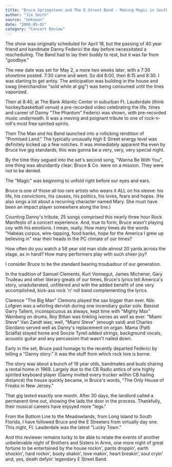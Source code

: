 ```yaml
---
title: "Bruce Springsteen and The E Street Band - Making Magic in South Florida"
author: "Jim Smith"
source: "Unknown"
date: "2008-05-02"
category: "Concert Review"
---
```


The show was originally scheduled for April 18, but the passing of 40 year friend and bandmate Danny Federici the day before necessitated a rescheduling. The Band had to lay their buddy to rest, but it was far from "goodbye."

The new date was set for May 2, a mere two weeks later, with a 7:30 showtime posted. 7:30 came and went. So did 8:00, then 8:15 and 8:30. I was starting to get antsy. The anticipation was building in the house and swag (merchandise "sold while at gig") was being consumed until the lines vaporized.

Then at 8:40, at The Bank Atlantic Center in suburban Ft. Lauderdale (think hockey/basketball venue) a pre-recorded video celebrating the life, times and career of Danny "The Phantom" Federici was shown, with pre-recorded music underneath. It was a moving and poignant tribute to one of rock-n-roll's most free spirited spirits.

Then The Man and his Band launched into a rollicking rendition of "Promised Land." The typically unusually high E Street energy level was definitely kicked up a few notches. It was immediately apparent tha even by Bruce live gig standards, this was gonna be a very, very, very special night.

By the time they segued into the set's second song, "Wanna Be With You", one thing was abundantly clear: Bruce & Co. were on a mission. They were not to be denied.

The "Magic" was beginning to unfold right before our eyes and ears.

Bruce is one of those all too rare artists who wears it ALL on his sleeve: his life, his convictions, his causes, his politics, his loves, fears and hopes. (He also sings a lot about a recurring character named Mary. She must have been an impact player somewhere along the line.)

Counting Danny's tribute, 25 songs comprised this nearly three hour Rock Manifesto of a concert experience. And, true to form, Bruce wasn't playing coy with his emotions. I mean, really. How many times do the words "Habeas corpus, wire-tapping, food banks, hope for the America I grew up believing in" rear their heads in the PC climate of our times?

How often do you watch a 58 year old man slide almost 20 yards across the stage, ax in hand? How many performers play with such sheer joy?

I consider Bruce to be the standard bearing troubadour of our generation.

In the tradition of Samuel Clements, Kurt Vonnegut, James Michener, Gary Trudeau and other literary greats of our times, Bruce's lyrics tell America's story, unadulterated, unfiltered and with the added benefit of one very accomplished, kick-ass rock 'n' roll band complementing the lyrics.

Clarence "The Big Man" Clemons played the sax bigger than ever. Nils Lofgren was a whirling dervish during one incendiary guitar solo. Bassist Garry Tallent, inconspicuous as always, kept time with "Mighty Max" Weinberg on drums. Roy Bittan was tinkling ivories as well as ever. "Miami Steve" Van Zandt was, well, "Miami Steve" (enough said) and Charles Giordano served well as Danny's replacement on organ. Mama (Patti Scialfa) stayed home and Soozie Tyrell added strings, background vocals, acoustic guitar and any percussion that wasn't nailed down.

Early in the set, Bruce paid homage to the recently departed Federici by telling a "Danny story." It was the stuff from which rock lore is borne.

The story was about a bunch of 19 year olds, bandmates and buds sharing a rental home in 1969. Largely due to the CB Radio antics of one highly spirited keyboard player (Danny invited every trucker within CB hailing distance) the house quickly became, in Bruce's words, "The Only House of Freaks in New Jersey."

That gig lasted exactly one month. After 30 days, the landlord called a permanent time out, showing the lads the door in the process. Thankfully, their musical careers have enjoyed more "legs."

From the Bottom Line to the Meadowlands, from Long Island to South Florida, I have followed Bruce and the E Streeters from virtually day one. This night, Ft. Lauderdale was the latest "Lucky Town."

And this reviewer remains lucky to be able to relate the events of another unbelievable night of Brothers and Sisters in Arms, one more night of great fortune to be entertained by the house rockin', pants droppin', earth shockin', hard rockin', booty shakin', love makin', heart breakin', soul cryin' and, yes, death defyin' legendary E Street Band.